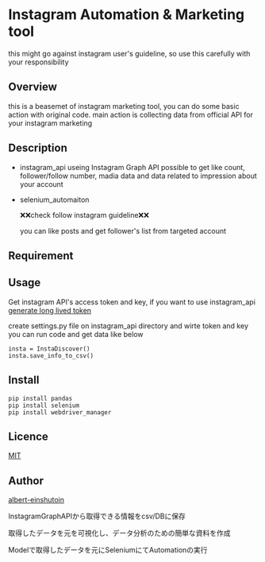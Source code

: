 # Instagram Automation & Marketing tool

this might go against instagram user's guideline, so use this carefully with your responsibility

## Overview
this is a beasemet of instagram marketing tool, you can do some basic action with original code.
main action is collecting data from official API for your instagram marketing

## Description
- instagram_api
	useing Instagram Graph API
	possible to get like count, follower/follow number, madia data and data related to impression about your account
- selenium_automaiton

	:x::x:check follow instagram guideline:x::x:

	you can like posts and get follower's list from targeted account

## Requirement

## Usage
Get instagram API's access token and key, if you want to use instagram_api
 [generate long lived token](https://www.youtube.com/watch?v=S-0Tp4_x9Z0)

create settings.py file on instagram_api directory and wirte token and key
you can run code and get data like below
```
insta = InstaDiscover()
insta.save_info_to_csv()
```
## Install
```
pip install pandas
pip install selenium
pip install webdriver_manager
```

## Licence

[MIT]()

## Author

[albert-einshutoin](https://github.com/albert-einshutoin)

InstagramGraphAPIから取得できる情報をcsv/DBに保存


取得したデータを元を可視化し、データ分析のための簡単な資料を作成



Modelで取得したデータを元にSeleniumにてAutomationの実行
